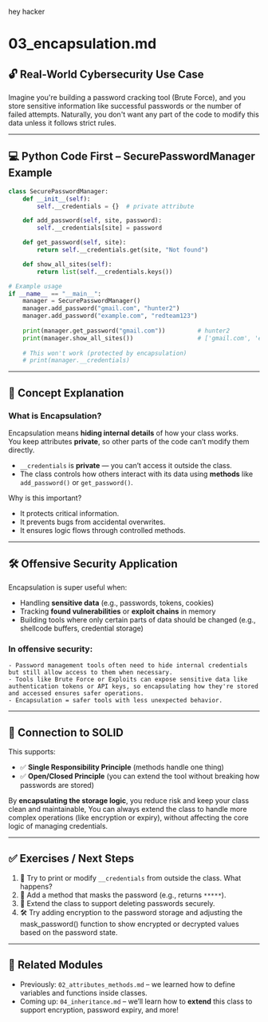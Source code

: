 hey hacker
# 03_encapsulation.md

## 🔓 Real-World Cybersecurity Use Case

Imagine you're building a password cracking tool (Brute Force), and you store sensitive information like successful passwords or the number of failed attempts. Naturally, you don't want any part of the code to modify this data unless it follows strict rules.

---

## 💻 Python Code First – SecurePasswordManager Example

```python
class SecurePasswordManager:
    def __init__(self):
        self.__credentials = {}  # private attribute

    def add_password(self, site, password):
        self.__credentials[site] = password

    def get_password(self, site):
        return self.__credentials.get(site, "Not found")

    def show_all_sites(self):
        return list(self.__credentials.keys())

# Example usage
if __name__ == "__main__":
    manager = SecurePasswordManager()
    manager.add_password("gmail.com", "hunter2")
    manager.add_password("example.com", "redteam123")
    
    print(manager.get_password("gmail.com"))         # hunter2
    print(manager.show_all_sites())                  # ['gmail.com', 'example.com']
    
    # This won't work (protected by encapsulation)
    # print(manager.__credentials)
```

---

## 📘 Concept Explanation

### What is Encapsulation?

Encapsulation means **hiding internal details** of how your class works.  
You keep attributes **private**, so other parts of the code can’t modify them directly.

- `__credentials` is **private** — you can’t access it outside the class.
- The class controls how others interact with its data using **methods** like `add_password()` or `get_password()`.

Why is this important?
- It protects critical information.
- It prevents bugs from accidental overwrites.
- It ensures logic flows through controlled methods.

---

## 🛠 Offensive Security Application

Encapsulation is super useful when:
- Handling **sensitive data** (e.g., passwords, tokens, cookies)
- Tracking **found vulnerabilities** or **exploit chains** in memory
- Building tools where only certain parts of data should be changed (e.g., shellcode buffers, credential storage)

### In offensive security:
    - Password management tools often need to hide internal credentials but still allow access to them when necessary.
    - Tools like Brute Force or Exploits can expose sensitive data like authentication tokens or API keys, so encapsulating how they're stored and accessed ensures safer operations.
    - Encapsulation = safer tools with less unexpected behavior.

---

## 🔐 Connection to SOLID

This supports:
- ✅ **Single Responsibility Principle** (methods handle one thing)
- ✅ **Open/Closed Principle** (you can extend the tool without breaking how passwords are stored)

By **encapsulating the storage logic**, you reduce risk and keep your class clean and maintainable, You can always extend the class to handle more complex operations (like encryption or expiry), without affecting the core logic of managing credentials.

---

## ✅ Exercises / Next Steps

1. 🧪 Try to print or modify `__credentials` from outside the class. What happens?
2. 🔐 Add a method that masks the password (e.g., returns `*****`).
3. 🧰 Extend the class to support deleting passwords securely.
4. 🛠 Try adding encryption to the password storage and adjusting the mask_password() function to show encrypted or decrypted values based on the password state.

---

## 🔗 Related Modules

- Previously: `02_attributes_methods.md` – we learned how to define variables and functions inside classes.
- Coming up: `04_inheritance.md` – we’ll learn how to **extend** this class to support encryption, password expiry, and more!
